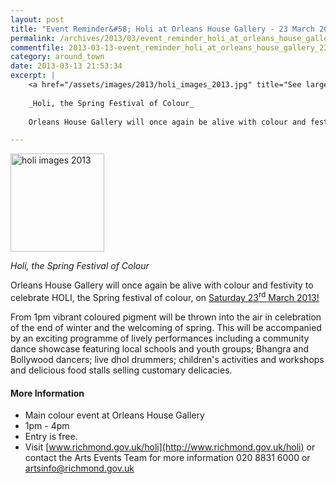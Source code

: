 ```yaml
---
layout: post
title: "Event Reminder&#58; Holi at Orleans House Gallery - 23 March 2013"
permalink: /archives/2013/03/event_reminder_holi_at_orleans_house_gallery_23_ma.html
commentfile: 2013-03-13-event_reminder_holi_at_orleans_house_gallery_23_ma
category: around_town
date: 2013-03-13 21:53:34
excerpt: |
    <a href="/assets/images/2013/holi_images_2013.jpg" title="See larger version of - holi images 2013"><img src="/assets/images/2013/holi_images_2013_thumb.jpg" width="150" height="157" alt="holi images 2013" class="photo right" /></a>
    
    _Holi, the Spring Festival of Colour_
    
    Orleans House Gallery will once again be alive with colour and festivity to celebrate HOLI, the Spring festival of colour, on <a href="https://stmargarets.london/event/fair/200705143807">Saturday 23<sup>rd</sup> March 2013!</a>

---
```


<a href="/assets/images/2013/holi_images_2013.jpg" title="See larger version of - holi images 2013"><img src="/assets/images/2013/holi_images_2013_thumb.jpg" width="150" height="157" alt="holi images 2013" class="photo right" /></a>

*Holi, the Spring Festival of Colour*

Orleans House Gallery will once again be alive with colour and festivity to celebrate HOLI, the Spring festival of colour, on [Saturday 23<sup>rd</sup> March 2013!](/event/fair/200705143807)

From 1pm vibrant coloured pigment will be thrown into the air in celebration of the end of winter and the welcoming of spring. This will be accompanied by an exciting programme of lively performances including a community dance showcase featuring local schools and youth groups; Bhangra and Bollywood dancers; live dhol drummers; children's activities and workshops and delicious food stalls selling customary delicacies.

#### More Information

-   Main colour event at Orleans House Gallery
-   1pm - 4pm
-   Entry is free.
-   Visit [www.richmond.gov.uk/holi](http://www.richmond.gov.uk/holi) or contact the Arts Events Team for more information 020 8831 6000 or <artsinfo@richmond.gov.uk>
